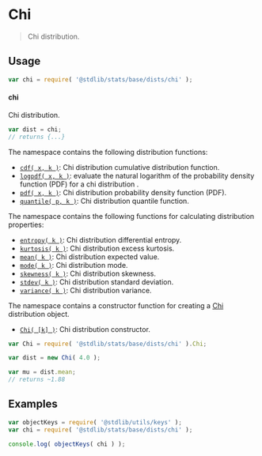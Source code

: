 <!--

@license Apache-2.0

Copyright (c) 2018 The Stdlib Authors.

Licensed under the Apache License, Version 2.0 (the "License");
you may not use this file except in compliance with the License.
You may obtain a copy of the License at

   http://www.apache.org/licenses/LICENSE-2.0

Unless required by applicable law or agreed to in writing, software
distributed under the License is distributed on an "AS IS" BASIS,
WITHOUT WARRANTIES OR CONDITIONS OF ANY KIND, either express or implied.
See the License for the specific language governing permissions and
limitations under the License.

-->

# Chi

> Chi distribution.

<section class="usage">

## Usage

```javascript
var chi = require( '@stdlib/stats/base/dists/chi' );
```

#### chi

Chi distribution.

```javascript
var dist = chi;
// returns {...}
```

The namespace contains the following distribution functions:

<!-- <toc pattern="*+(cdf|pdf|mgf|quantile)*"> -->

<div class="namespace-toc">

-   <span class="signature">[`cdf( x, k )`][@stdlib/stats/base/dists/chi/cdf]</span><span class="delimiter">: </span><span class="description">Chi distribution cumulative distribution function.</span>
-   <span class="signature">[`logpdf( x, k )`][@stdlib/stats/base/dists/chi/logpdf]</span><span class="delimiter">: </span><span class="description">evaluate the natural logarithm of the probability density function (PDF) for a chi distribution .</span>
-   <span class="signature">[`pdf( x, k )`][@stdlib/stats/base/dists/chi/pdf]</span><span class="delimiter">: </span><span class="description">Chi distribution probability density function (PDF).</span>
-   <span class="signature">[`quantile( p, k )`][@stdlib/stats/base/dists/chi/quantile]</span><span class="delimiter">: </span><span class="description">Chi distribution quantile function.</span>

</div>

<!-- </toc> -->

The namespace contains the following functions for calculating distribution properties:

<!-- <toc pattern="*+(entropy|kurtosis|mean|median|mode|skewness|stdev|variance)*"> -->

<div class="namespace-toc">

-   <span class="signature">[`entropy( k )`][@stdlib/stats/base/dists/chi/entropy]</span><span class="delimiter">: </span><span class="description">Chi distribution differential entropy.</span>
-   <span class="signature">[`kurtosis( k )`][@stdlib/stats/base/dists/chi/kurtosis]</span><span class="delimiter">: </span><span class="description">Chi distribution excess kurtosis.</span>
-   <span class="signature">[`mean( k )`][@stdlib/stats/base/dists/chi/mean]</span><span class="delimiter">: </span><span class="description">Chi distribution expected value.</span>
-   <span class="signature">[`mode( k )`][@stdlib/stats/base/dists/chi/mode]</span><span class="delimiter">: </span><span class="description">Chi distribution mode.</span>
-   <span class="signature">[`skewness( k )`][@stdlib/stats/base/dists/chi/skewness]</span><span class="delimiter">: </span><span class="description">Chi distribution skewness.</span>
-   <span class="signature">[`stdev( k )`][@stdlib/stats/base/dists/chi/stdev]</span><span class="delimiter">: </span><span class="description">Chi distribution standard deviation.</span>
-   <span class="signature">[`variance( k )`][@stdlib/stats/base/dists/chi/variance]</span><span class="delimiter">: </span><span class="description">Chi distribution variance.</span>

</div>

<!-- </toc> -->

The namespace contains a constructor function for creating a [Chi][chi-distribution] distribution object.

<!-- <toc pattern="*ctor*"> -->

<div class="namespace-toc">

-   <span class="signature">[`Chi( [k] )`][@stdlib/stats/base/dists/chi/ctor]</span><span class="delimiter">: </span><span class="description">Chi distribution constructor.</span>

</div>

<!-- </toc> -->

```javascript
var Chi = require( '@stdlib/stats/base/dists/chi' ).Chi;

var dist = new Chi( 4.0 );

var mu = dist.mean;
// returns ~1.88
```

</section>

<!-- /.usage -->

<section class="examples">

## Examples

<!-- TODO: better examples -->

<!-- eslint no-undef: "error" -->

```javascript
var objectKeys = require( '@stdlib/utils/keys' );
var chi = require( '@stdlib/stats/base/dists/chi' );

console.log( objectKeys( chi ) );
```

</section>

<!-- /.examples -->

<section class="links">

[chi-distribution]: https://en.wikipedia.org/wiki/Chi_distribution

<!-- <toc-links> -->

[@stdlib/stats/base/dists/chi/ctor]: https://github.com/stdlib-js/stats/tree/main/base/dists/chi/ctor

[@stdlib/stats/base/dists/chi/entropy]: https://github.com/stdlib-js/stats/tree/main/base/dists/chi/entropy

[@stdlib/stats/base/dists/chi/kurtosis]: https://github.com/stdlib-js/stats/tree/main/base/dists/chi/kurtosis

[@stdlib/stats/base/dists/chi/mean]: https://github.com/stdlib-js/stats/tree/main/base/dists/chi/mean

[@stdlib/stats/base/dists/chi/mode]: https://github.com/stdlib-js/stats/tree/main/base/dists/chi/mode

[@stdlib/stats/base/dists/chi/skewness]: https://github.com/stdlib-js/stats/tree/main/base/dists/chi/skewness

[@stdlib/stats/base/dists/chi/stdev]: https://github.com/stdlib-js/stats/tree/main/base/dists/chi/stdev

[@stdlib/stats/base/dists/chi/variance]: https://github.com/stdlib-js/stats/tree/main/base/dists/chi/variance

[@stdlib/stats/base/dists/chi/cdf]: https://github.com/stdlib-js/stats/tree/main/base/dists/chi/cdf

[@stdlib/stats/base/dists/chi/logpdf]: https://github.com/stdlib-js/stats/tree/main/base/dists/chi/logpdf

[@stdlib/stats/base/dists/chi/pdf]: https://github.com/stdlib-js/stats/tree/main/base/dists/chi/pdf

[@stdlib/stats/base/dists/chi/quantile]: https://github.com/stdlib-js/stats/tree/main/base/dists/chi/quantile

<!-- </toc-links> -->

</section>

<!-- /.links -->
